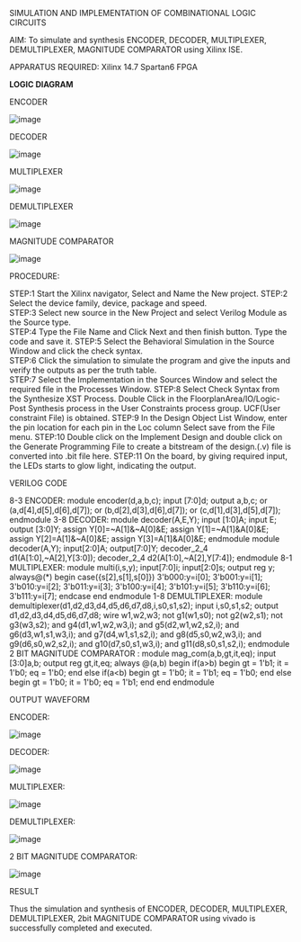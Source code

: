SIMULATION AND IMPLEMENTATION OF  COMBINATIONAL LOGIC CIRCUITS

AIM: 
 To simulate and synthesis ENCODER, DECODER, MULTIPLEXER, DEMULTIPLEXER, MAGNITUDE COMPARATOR using Xilinx ISE.

APPARATUS REQUIRED:
Xilinx 14.7
Spartan6 FPGA

**LOGIC DIAGRAM**

ENCODER

 ![image](https://github.com/Niharika171603/VLSI-LAB-EXP-2/assets/161016278/371705fd-5ab2-4c67-a04e-55dae52e4a7d)

DECODER

 ![image](https://github.com/Niharika171603/VLSI-LAB-EXP-2/assets/161016278/d9e4a1bb-d8b2-463c-bca5-694600c8b58c)

MULTIPLEXER

 ![image](https://github.com/Niharika171603/VLSI-LAB-EXP-2/assets/161016278/21c884a0-2ada-4648-be94-3d858f398295)

DEMULTIPLEXER

 ![image](https://github.com/Niharika171603/VLSI-LAB-EXP-2/assets/161016278/cd680ced-41bf-46c9-b58b-8dced05ff67e)

MAGNITUDE COMPARATOR

 
![image](https://github.com/Niharika171603/VLSI-LAB-EXP-2/assets/161016278/ed974ebc-7781-4eb1-a3b9-0221474ab1e8)


  
PROCEDURE:

STEP:1  Start  the Xilinx navigator, Select and Name the New project.
STEP:2  Select the device family, device, package and speed.       
STEP:3  Select new source in the New Project and select Verilog Module as the Source type.                       
STEP:4  Type the File Name and Click Next and then finish button. Type the code and save it.
STEP:5  Select the Behavioral Simulation in the Source Window and click the check syntax.                       
STEP:6  Click the simulation to simulate the program and  give the inputs and verify the outputs as per the truth table.               
STEP:7  Select the Implementation in the Sources Window and select the required file in the Processes Window.
STEP:8  Select Check Syntax from the Synthesize  XST Process. Double Click in the  FloorplanArea/IO/Logic-Post Synthesis process in the User Constraints process group. UCF(User constraint File) is obtained. 
STEP:9  In the Design Object List Window, enter the pin location for each pin in the Loc column Select save from the File menu.
STEP:10 Double click on the Implement Design and double click on the Generate Programming File to create a bitstream of the design.(.v) file is converted into .bit file here.
STEP:11  On the board, by giving required input, the LEDs starts to glow light, indicating the output.

VERILOG CODE

   8-3 ENCODER:
module encoder(d,a,b,c);
input [7:0]d; output a,b,c;
or (a,d[4],d[5],d[6],d[7]);
or (b,d[2],d[3],d[6],d[7]);
or (c,d[1],d[3],d[5],d[7]);
endmodule
3-8 DECODER:
module decoder(A,E,Y);
input [1:0]A;
input E;
output [3:0]Y;
assign Y[0]=~A[1]&~A[0]&E;
assign Y[1]=~A[1]&A[0]&E;
assign Y[2]=A[1]&~A[0]&E;
assign Y[3]=A[1]&A[0]&E;
endmodule
module decoder(A,Y);
input[2:0]A;
output[7:0]Y;
decoder_2_4 d1(A[1:0],~A[2],Y[3:0]);
decoder_2_4 d2(A[1:0],~A[2],Y[7:4]);
endmodule
8-1 MULTIPLEXER:
module multi(i,s,y);
input[7:0]i;
input[2:0]s;
output reg y;
always@(*)
begin
case({s[2],s[1],s[0]})
3'b000:y=i[0];
3'b001:y=i[1];
3'b010:y=i[2];
3'b011:y=i[3];
3'b100:y=i[4];
3'b101:y=i[5];
3'b110:y=i[6];
3'b111:y=i[7];
endcase
end
endmodule
1-8 DEMULTIPLEXER:
module demultiplexer(d1,d2,d3,d4,d5,d6,d7,d8,i,s0,s1,s2);
input i,s0,s1,s2;
output d1,d2,d3,d4,d5,d6,d7,d8;
wire w1,w2,w3;
not g1(w1,s0);
not g2(w2,s1);
not g3(w3,s2);
and g4(d1,w1,w2,w3,i);
and g5(d2,w1,w2,s2,i);
and g6(d3,w1,s1,w3,i);
and g7(d4,w1,s1,s2,i);
and g8(d5,s0,w2,w3,i);
and g9(d6,s0,w2,s2,i);
and g10(d7,s0,s1,w3,i);
and g11(d8,s0,s1,s2,i);
endmodule
2 BIT MAGNITUDE COMPARATOR :
module mag_com(a,b,gt,it,eq);
input [3:0]a,b;
output reg gt,it,eq;
always @(a,b)
begin
if(a>b)
begin
gt = 1'b1;
it = 1'b0;
eq = 1'b0;
end
else if(a<b)
begin
gt = 1'b0;
it = 1'b1;
eq = 1'b0;
end
else
begin
gt = 1'b0;
it = 1'b0;
eq = 1'b1;
end
end
endmodule


OUTPUT WAVEFORM


  ENCODER:
 
 ![image](https://github.com/Niharika171603/VLSI-LAB-EXP-2/assets/161016278/388ce3b4-fefa-43b3-b301-39498f6174d5)

 DECODER:

 ![image](https://github.com/Niharika171603/VLSI-LAB-EXP-2/assets/161016278/aa86bb71-8e41-4600-a075-daa78cd6b501)

 MULTIPLEXER:

 ![image](https://github.com/Niharika171603/VLSI-LAB-EXP-2/assets/161016278/f163520e-db2f-44d3-9d50-84aaa6bac082)

 DEMULTIPLEXER:

 ![image](https://github.com/Niharika171603/VLSI-LAB-EXP-2/assets/161016278/ffb55a1a-9616-4580-80e5-6b973a018bae)

 2 BIT MAGNITUDE COMPARATOR:

 ![image](https://github.com/Niharika171603/VLSI-LAB-EXP-2/assets/161016278/b9e5ff64-b6cb-426d-bfdd-d2ba436ed78f)




RESULT

Thus the simulation and synthesis of ENCODER, DECODER, MULTIPLEXER, DEMULTIPLEXER, 2bit MAGNITUDE COMPARATOR using vivado is successfully completed and executed.


